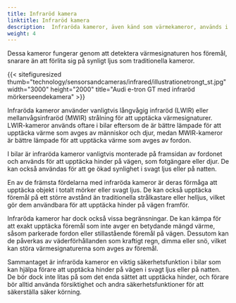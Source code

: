 ```yaml
---
title: Infraröd kamera
linktitle: Infraröd kamera
description:  Infraröda kameror, även känd som värmekameror, används i vissa bilar för olika ändamål som mörkerseende, fotgängardetektering och djurdetektering.
weight: 4
---
```

<!-- markdownlint-disable MD033 -->
Dessa kameror fungerar genom att detektera värmesignaturen hos föremål, snarare än att förlita sig på synligt ljus som traditionella kameror.

{{< sitefiguresized thumb="technology/sensorsandcameras/infrared/illustrationetrongt_st.jpg" width="3000" height="2000" title="Audi e-tron GT med infraröd mörkerseendekamera" >}}

Infraröda kameror använder vanligtvis långvågig infraröd (LWIR) eller mellanvågsinfraröd (MWIR) strålning för att upptäcka värmesignaturer. LWIR-kameror används oftare i bilar eftersom de är bättre lämpade för att upptäcka värme som avges av människor och djur, medan MWIR-kameror är bättre lämpade för att upptäcka värme som avges av fordon.

I bilar är infraröda kameror vanligtvis monterade på framsidan av fordonet och används för att upptäcka hinder på vägen, som fotgängare eller djur. De kan också användas för att ge ökad synlighet i svagt ljus eller på natten.

En av de främsta fördelarna med infraröda kameror är deras förmåga att upptäcka objekt i totalt mörker eller svagt ljus. De kan också upptäcka föremål på ett större avstånd än traditionella strålkastare eller helljus, vilket gör dem användbara för att upptäcka hinder på vägen framför.

Infraröda kameror har dock också vissa begränsningar. De kan kämpa för att exakt upptäcka föremål som inte avger en betydande mängd värme, såsom parkerade fordon eller stillastående föremål på vägen. Dessutom kan de påverkas av väderförhållanden som kraftigt regn, dimma eller snö, vilket kan störa värmesignaturerna som avges av föremål.

Sammantaget är infraröda kameror en viktig säkerhetsfunktion i bilar som kan hjälpa förare att upptäcka hinder på vägen i svagt ljus eller på natten. De bör dock inte litas på som det enda sättet att upptäcka hinder, och förare bör alltid använda försiktighet och andra säkerhetsfunktioner för att säkerställa säker körning.